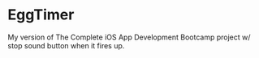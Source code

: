 # EggTimer

My version of The Complete iOS App Development Bootcamp project w/ stop sound button when it fires up.
